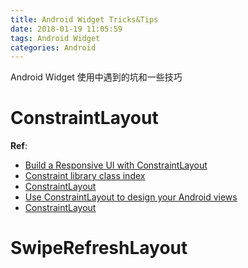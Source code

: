 ```yaml
---
title: Android Widget Tricks&Tips
date: 2018-01-19 11:05:59
tags: Android Widget
categories: Android
---
```


Android Widget 使用中遇到的坑和一些技巧

<!-- more -->

# ConstraintLayout

**Ref**:

* [Build a Responsive UI with ConstraintLayout](https://developer.android.com/training/constraint-layout/index.html)
* [Constraint library class index](https://developer.android.com/reference/android/support/constraint/classes.html)
* [ConstraintLayout](https://constraintlayout.com/)
* [Use ConstraintLayout to design your Android views](https://codelabs.developers.google.com/codelabs/constraint-layout/#0)
* [ConstraintLayout](https://blog.stylingandroid.com/category/layouts/constraintlayout/)

# SwipeRefreshLayout